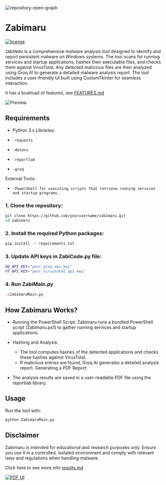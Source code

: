 ![repository-open-graph](https://github.com/jithukv143/j/blob/master/Logod.png)
# Zabimaru

[![license](https://img.shields.io/github/license/mashape/apistatus.svg?maxAge=2592000)](https://choosealicense.com/licenses/mit/)



`ZABIMARU`  is a comprehensive malware analysis tool designed to identify and report persistent malware on Windows systems. The tool scans for running services and startup applications, hashes their executable files, and checks them against VirusTotal. Any detected malicious files are then analyzed using Groq AI to generate a detailed malware analysis report. The tool includes a user-friendly UI built using CustomTkinter for seamless interaction.

It has a boatload of features, see [FEATURES.md](FEATURES.md)


![Preview](https://github.com/JithukrishnanV/j/blob/master/Zabimaru.gif)
## Requirements
* Python 3.x
Libraries:
*     -requests
*     -dotenv
*     -reportlab
*     -groq
External Tools:
*     -PowerShell for executing scripts that retrieve running services and startup programs.

### 1. Clone the repository:
```bash
git clone https://github.com/yourusername/zabimaru.git
cd zabimaru
```

### 2. Install the required Python packages:


```bash
pip install -r requirements.txt

```

### 3. Update API keys in ZabiCode.py file:

```bash
GQ_API_KEY="your_groq_api_key"
VT_API_KEY="your_virustotal_api_key"

```
### 4. Run ZabiMain.py

```bash
.\ZabimaruMain.py
```


## How Zabimaru Works?

* Running the PowerShell Script: Zabimaru runs a bundled PowerShell script (Zabimaru.ps1) to gather running services and startup applications.

* Hashing and Analysis:

    * The tool computes hashes of the detected applications and checks these hashes against VirusTotal.
    * If malicious entries are found, Groq AI generates a detailed analysis report.
        Generating a PDF Report:

* The analysis results are saved in a user-readable PDF file using the reportlab library.

## Usage

Run the tool with:

```bash
python ZabimaruMain.py
```

## Disclaimer

Zabimaru is intended for educational and research purposes only. Ensure you use it in a controlled, isolated environment and comply with relevant laws and regulations when handling malware.

Click here to see more info [results.md](results.md)

[![PDF UI](https://github.com/jithukv143/j/blob/master/result.png)](https://github.com/JithukrishnanV/j/blob/master/Zabimaru.gif)


